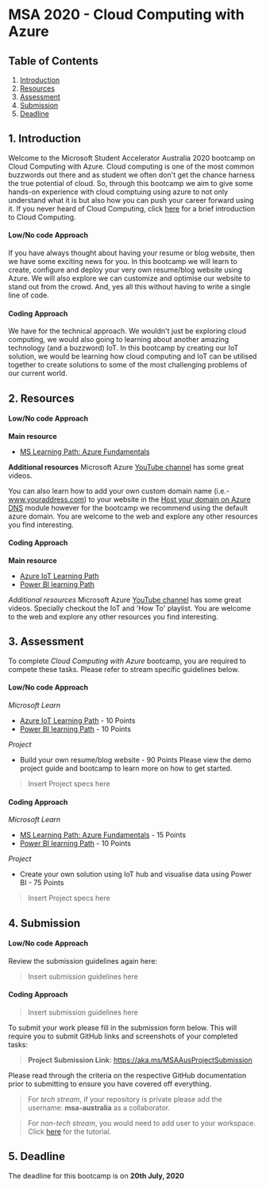 # MSA 2020 - Cloud Computing with Azure
## Table of Contents

1. [Introduction](#1-Introduction)
2. [Resources](#2-Resources)
3. [Assessment](#3-Assessment)
4. [Submission](#4-Submission)
5. [Deadline](#5-Deadline)

## 1. Introduction
Welcome to the Microsoft Student Accelerator Australia 2020 bootcamp on Cloud Computing with Azure. Cloud computing is one of the most common buzzwords out there and as student we often don't get the chance harness the true potential of cloud. So, through this bootcamp we aim to give some hands-on experience with cloud comptuing using azure to not only understand what it is but also how you can push your career forward using it. If you never heard of Cloud Computing, click [here](https://docs.microsoft.com/en-us/learn/modules/principles-cloud-computing/) for a brief introduction to Cloud Computing.


#### Low/No code Approach
If you have always thought about having your resume or blog website, then we have some exciting news for you. In this bootcamp we will learn to create, configure and deploy your very own resume/blog website using Azure. We will also explore we can customize and optimise our website to stand out from the crowd. And, yes all this without having to write a single line of code. 

#### Coding Approach
We have for the technical approach. We wouldn't just be exploring cloud computing, we would also going to learning about another amazing technology (and a buzzword) IoT. In this bootcamp by creating our IoT solution, we would be learning how cloud computing and IoT can be utilised together to create solutions to some of the most challenging problems of our current world. 

## 2. Resources

#### Low/No code Approach

**Main resource** 
- [MS Learning Path: Azure Fundamentals](https://docs.microsoft.com/en-us/learn/paths/azure-fundamentals/) 

**Additional resources** 
Microsoft Azure [YouTube channel](https://www.youtube.com/channel/UC0m-80FnNY2Qb7obvTL_2fA) has some great videos.

You can also learn how to add your own custom domain name (i.e.- www.youraddress.com) to your website in the [Host your domain on Azure DNS](https://docs.microsoft.com/en-us/learn/modules/host-domain-azure-dns/) module however for the bootcamp we recommend using the default azure domain.
You are welcome to the web and explore any other resources you find interesting.  

#### Coding Approach
**Main resource** 
- [Azure IoT Learning Path](https://docs.microsoft.com/en-us/learn/paths/introduction-to-azure-iot/)
- [Power BI learning Path](https://docs.microsoft.com/en-us/learn/paths/create-use-analytics-reports-power-bi/)

*Additional resources*
Microsoft Azure [YouTube channel](https://www.youtube.com/channel/UC0m-80FnNY2Qb7obvTL_2fA) has some great videos. Specially checkout the IoT and 'How To' playlist. 
You are welcome to the web and explore any other resources you find interesting. 


## 3. Assessment
To complete *Cloud Computing with Azure* bootcamp, you are required to compete these tasks. Please refer to stream specific guidelines below. 

#### Low/No code Approach
*Microsoft Learn*
- [Azure IoT Learning Path](https://docs.microsoft.com/en-us/learn/paths/introduction-to-azure-iot/) - 10 Points
- [Power BI learning Path](https://docs.microsoft.com/en-us/learn/paths/create-use-analytics-reports-power-bi/) - 10 Points  

*Project* 
- Build your own resume/blog website - 90 Points
Please view the demo project guide and bootcamp to learn more on how to get started. 

> Insert Project specs here 

#### Coding Approach
*Microsoft Learn*
- [MS Learning Path: Azure Fundamentals](https://docs.microsoft.com/en-us/learn/paths/azure-fundamentals/) - 15 Points 
- [Power BI learning Path](https://docs.microsoft.com/en-us/learn/paths/create-use-analytics-reports-power-bi/) - 10 Points 

*Project* 
- Create your own solution using IoT hub and visualise data using Power BI - 75 Points 

> Insert Project specs here 

## 4. Submission

#### Low/No code Approach
Review the submission guidelines again here: 
> Insert submission guidelines here 

#### Coding Approach
> Insert submission guidelines here 

To submit your work please fill in the submission form below. This will require you to submit GitHub links and screenshots of your completed tasks: 
> **Project Submission Link:** https://aka.ms/MSAAusProjectSubmission


Please read through the criteria on the respective GitHub documentation prior to submitting to ensure you have covered off everything. 
> For *tech stream*, if your repository is private please add the username: **msa-australia** as a collaborator.

> For *non-tech stream*, you would need to add user to your workspace. Click [here](https://github.com/AUMSA/2020-MSA-content/blob/master/AI%20%26%20Advanced%20Analytics/Non-Tech%20Stream/Adding%20User%20to%20Workspace.md) for the tutorial.

## 5. Deadline
The deadline for this bootcamp is on **20th July, 2020**

